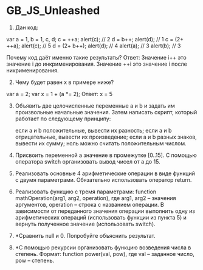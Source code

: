 # GB_JS_Unleashed
1. Дан код:

var a = 1, b = 1, c, d;
c = ++a; alert(c);           // 2
d = b++; alert(d);           // 1
c = (2+ ++a); alert(c);      // 5
d = (2+ b++); alert(d);      // 4
alert(a);                    // 3
alert(b);                    // 3

Почему код даёт именно такие результаты?
Ответ:
    Значение i++ это значение i до инкрименирования. Значение ++i это значение i после никрименирования.

2. Чему будет равен x в примере ниже?

var a = 2;
var x = 1 + (a *= 2);
Ответ:
    x = 5

3. Объявить две целочисленные переменные a и b и задать им произвольные начальные значения. Затем написать скрипт, который работает по следующему принципу:

    если a и b положительные, вывести их разность;
    если а и b отрицательные, вывести их произведение;
    если а и b разных знаков, вывести их сумму; ноль можно считать положительным числом.

4. Присвоить переменной а значение в промежутке [0..15]. С помощью оператора switch организовать вывод чисел от a до 15.
5. Реализовать основные 4 арифметические операции в виде функций с двумя параметрами. Обязательно использовать оператор return.
6. Реализовать функцию с тремя параметрами: function mathOperation(arg1, arg2, operation), где arg1, arg2 – значения аргументов, operation – строка с названием операции. В зависимости от переданного значения операции выполнить одну из арифметических операций (использовать функции из пункта 5) и вернуть полученное значение (использовать switch).
7. *Сравнить null и 0. Попробуйте объяснить результат.
8. *С помощью рекурсии организовать функцию возведения числа в степень. Формат: function power(val, pow), где val – заданное число, pow – степень.
